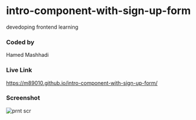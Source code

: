 # intro-component-with-sign-up-form
devedoping frontend learning
### Coded by 
Hamed Mashhadi

### Live Link
https://m89010.github.io/intro-component-with-sign-up-form/

### Screenshot

![prnt scr](https://user-images.githubusercontent.com/90490768/136710475-d38b0f29-bb70-49a2-be91-c753ce3e14be.png)
